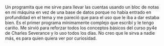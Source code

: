 Un programita que me sirve para llevar las cuentas usando un bloc de notas en mi máquina en vez de una base de datos porque no había entrado en profundidad en el tema y me pareció que para el uso que le iba a dar estaba bien.
Es el primer programa mínimamente complejo que escribí y le tengo cariño. Me sirvió para reforzar todos los conceptos básicos del curso py4e de Charles Severance y lo uso todos los días. 
No creo que le sirva a nadie más, es para quien quiera ver por curiosidad.
